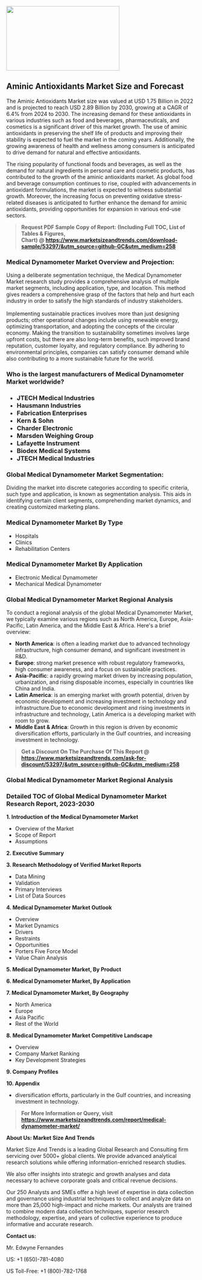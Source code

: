 <p><img class="alignnone size-medium wp-image-20088" src="https://ffe5etoiles.com/wp-content/uploads/2024/12/MST1-300x171.png" alt="" width="300" height="171" /></p><h2>Aminic Antioxidants Market Size and Forecast</h2><p>The Aminic Antioxidants Market size was valued at USD 1.75 Billion in 2022 and is projected to reach USD 2.89 Billion by 2030, growing at a CAGR of 6.4% from 2024 to 2030. The increasing demand for these antioxidants in various industries such as food and beverages, pharmaceuticals, and cosmetics is a significant driver of this market growth. The use of aminic antioxidants in preserving the shelf life of products and improving their stability is expected to fuel the market in the coming years. Additionally, the growing awareness of health and wellness among consumers is anticipated to drive demand for natural and effective antioxidants.</p><p>The rising popularity of functional foods and beverages, as well as the demand for natural ingredients in personal care and cosmetic products, has contributed to the growth of the aminic antioxidants market. As global food and beverage consumption continues to rise, coupled with advancements in antioxidant formulations, the market is expected to witness substantial growth. Moreover, the increasing focus on preventing oxidative stress-related diseases is anticipated to further enhance the demand for aminic antioxidants, providing opportunities for expansion in various end-use sectors.</p></p><blockquote id="" class=""><strong>Request PDF Sample Copy of Report: (Including Full TOC, List of Tables &amp; Figures, Chart)&nbsp;@&nbsp;<strong><a href="https://www.marketsizeandtrends.com/download-sample/53297/&utm_source=github-GC&utm_medium=258" target="_blank">https://www.marketsizeandtrends.com/download-sample/53297/&utm_source=github-GC&utm_medium=258</a></strong></strong></blockquote><h3 id="" class="">Medical Dynamometer Market&nbsp;Overview and Projection:</h3><p id="" class="">Using a deliberate segmentation technique, the Medical Dynamometer Market research study provides a comprehensive analysis of multiple market segments, including application, type, and location. This method gives readers a comprehensive grasp of the factors that help and hurt each industry in order to satisfy the high standards of industry stakeholders. <br /> <br />Implementing sustainable practices involves more than just designing products; other operational changes include using renewable energy, optimizing transportation, and adopting the concepts of the circular economy. Making the transition to sustainability sometimes involves large upfront costs, but there are also long-term benefits, such improved brand reputation, customer loyalty, and regulatory compliance. By adhering to environmental principles, companies can satisfy consumer demand while also contributing to a more sustainable future for the world.</p><h3 id="" class="">Who is the largest manufacturers of&nbsp;Medical Dynamometer Market worldwide?</h3><h3 class=""><p><ul><li>JTECH Medical Industries </li><li> Hausmann Industries </li><li> Fabrication Enterprises </li><li> Kern & Sohn </li><li> Charder Electronic </li><li> Marsden Weighing Group </li><li> Lafayette Instrument </li><li> Biodex Medical Systems </li><li> JTECH Medical Industries</li></ul></p></h3><h3 id="" class="">Global&nbsp;Medical Dynamometer Market Segmentation:</h3><p id="" class="">Dividing the market into discrete categories according to specific criteria, such type and application, is known as segmentation analysis. This aids in identifying certain client segments, comprehending market dynamics, and creating customized marketing plans.</p><h3 id="" class="">Medical Dynamometer Market&nbsp;By Type</h3><p><p><ul><li>Hospitals </li><li> Clinics </li><li> Rehabilitation Centers</p></li></ul></p></p><h3 id="" class="">Medical Dynamometer Market&nbsp;By Application</h3><p class=""><p><ul><li>Electronic Medical Dynamometer </li><li> Mechanical Medical Dynamometer</li></ul></p></p><h3 id="" class="">Global Medical Dynamometer Market Regional Analysis</h3><p id="" class="">To conduct a regional analysis of the global Medical Dynamometer Market, we typically examine various regions such as North America, Europe, Asia-Pacific, Latin America, and the Middle East &amp; Africa. Here's a brief overview:</p><ul><li><strong>North America</strong>: is often a leading market due to advanced technology infrastructure, high consumer demand, and significant investment in R&amp;D.</li><li><strong>Europe</strong>: strong market presence with robust regulatory frameworks, high consumer awareness, and a focus on sustainable practices.</li><li><strong>Asia-Pacific</strong>: a rapidly growing market driven by increasing population, urbanization, and rising disposable incomes, especially in countries like China and India.</li><li><strong>Latin America</strong>: is an emerging market with growth potential, driven by economic development and increasing investment in technology and infrastructure.Due to economic development and rising investments in infrastructure and technology, Latin America is a developing market with room to grow.</li><li><strong>Middle East &amp; Africa</strong>: Growth in this region is driven by economic diversification efforts, particularly in the Gulf countries, and increasing investment in technology.</li></ul><blockquote id="" class=""><strong>Get a Discount On The Purchase Of This Report @ <strong><a href="https://www.marketsizeandtrends.com/ask-for-discount/53297/&utm_source=github-GC&utm_medium=258" target="_blank">https://www.marketsizeandtrends.com/ask-for-discount/53297/&utm_source=github-GC&utm_medium=258</a></strong></strong></blockquote><h3 id="" class="">Global Medical Dynamometer Market Regional Analysis</h3><h3 id="" class="">Detailed TOC of Global Medical Dynamometer Market Research Report, 2023-2030</h3><p id="" class=""><strong>1. Introduction of the Medical Dynamometer Market</strong></p><ul><li>Overview of the Market</li><li>Scope of Report</li><li>Assumptions</li></ul><p id="" class=""><strong>2. Executive Summary</strong></p><p id="" class=""><strong>3. Research Methodology of Verified Market Reports</strong></p><ul><li>Data Mining</li><li>Validation</li><li>Primary Interviews</li><li>List of Data Sources</li></ul><p id="" class=""><strong>4. Medical Dynamometer Market Outlook</strong></p><ul><li>Overview</li><li>Market Dynamics</li><li>Drivers</li><li>Restraints</li><li>Opportunities</li><li>Porters Five Force Model</li><li>Value Chain Analysis</li></ul><p id="" class=""><strong>5. Medical Dynamometer Market, By Product</strong></p><p id="" class=""><strong>6. Medical Dynamometer Market, By Application</strong></p><p id="" class=""><strong>7. Medical Dynamometer Market, By Geography</strong></p><ul><li>North America</li><li>Europe</li><li>Asia Pacific</li><li>Rest of the World</li></ul><p id="" class=""><strong>8. Medical Dynamometer Market Competitive Landscape</strong></p><ul><li>Overview</li><li>Company Market Ranking</li><li>Key Development Strategies</li></ul><p id="" class=""><strong>9. Company Profiles</strong></p><p id="" class=""><strong>10. Appendix</strong></p><ul><li>diversification efforts, particularly in the Gulf countries, and increasing investment in technology.</li></ul><blockquote id="" class=""><strong>For More Information or Query, visit <strong><strong><a href="https://www.marketsizeandtrends.com/report/medical-dynamometer-market/" target="_blank">https://www.marketsizeandtrends.com/report/medical-dynamometer-market/</a></strong></strong></strong></blockquote><p id="" class=""><strong>About Us: Market Size And Trends</strong></p><p id="" class="">Market Size And Trends is a leading Global Research and Consulting firm servicing over 5000+ global clients. We provide advanced analytical research solutions while offering information-enriched research studies.</p><p id="" class="">We also offer insights into strategic and growth analyses and data necessary to achieve corporate goals and critical revenue decisions.</p><p id="" class="">Our 250 Analysts and SMEs offer a high level of expertise in data collection and governance using industrial techniques to collect and analyze data on more than 25,000 high-impact and niche markets. Our analysts are trained to combine modern data collection techniques, superior research methodology, expertise, and years of collective experience to produce informative and accurate research.</p><p id="" class=""><strong>Contact us:</strong></p><p id="" class="">Mr. Edwyne Fernandes</p><p id="" class="">US: +1 (650)-781-4080</p><p id="" class="">US Toll-Free: +1 (800)-782-1768</p>

